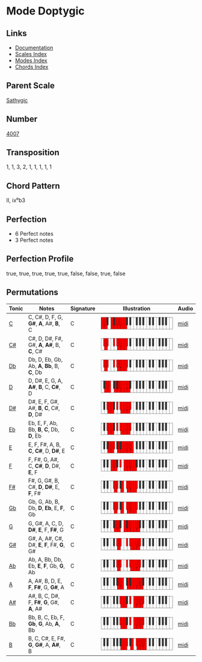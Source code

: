 # Mode Doptygic

## Links

- [Documentation](README.md)
- [Scales Index](Scales.md)
- [Modes Index](Modes.md)
- [Chords Index](Chords.md)

## Parent Scale

[Sathygic](ScaleSathygic.md)

## Number

[4007](https://ianring.com/musictheory/scales/4007)

## Transposition

1, 1, 3, 2, 1, 1, 1, 1, 1

## Chord Pattern

II, ix⁰b3

## Perfection

- 6 Perfect notes
- 3 Perfect notes

## Perfection Profile

true, true, true, true, true, false, false, true, false

## Permutations

| Tonic | Notes | Signature | Illustration | Audio |
|-------|-------|-----------|--------------|-------|
| [C](ModeCNaturalDoptygic.md) | C, C#, D, F, G, **G#**, **A**, A#, **B**, C | C | ![CNaturalDoptygic](ModeCNaturalDoptygic.png) | [midi](https://github.com/edipermadi/music/blob/main/docs/ModeCNaturalDoptygic.mid?raw=true) |
| [C#](ModeCSharpDoptygic.md) | C#, D, D#, F#, G#, **A**, **A#**, B, **C**, C# | C | ![CSharpDoptygic](ModeCSharpDoptygic.png) | [midi](https://github.com/edipermadi/music/blob/main/docs/ModeCSharpDoptygic.mid?raw=true) |
| [Db](ModeDFlatDoptygic.md) | Db, D, Eb, Gb, Ab, **A**, **Bb**, B, **C**, Db | C | ![DFlatDoptygic](ModeDFlatDoptygic.png) | [midi](https://github.com/edipermadi/music/blob/main/docs/ModeDFlatDoptygic.mid?raw=true) |
| [D](ModeDNaturalDoptygic.md) | D, D#, E, G, A, **A#**, **B**, C, **C#**, D | C | ![DNaturalDoptygic](ModeDNaturalDoptygic.png) | [midi](https://github.com/edipermadi/music/blob/main/docs/ModeDNaturalDoptygic.mid?raw=true) |
| [D#](ModeDSharpDoptygic.md) | D#, E, F, G#, A#, **B**, **C**, C#, **D**, D# | C | ![DSharpDoptygic](ModeDSharpDoptygic.png) | [midi](https://github.com/edipermadi/music/blob/main/docs/ModeDSharpDoptygic.mid?raw=true) |
| [Eb](ModeEFlatDoptygic.md) | Eb, E, F, Ab, Bb, **B**, **C**, Db, **D**, Eb | C | ![EFlatDoptygic](ModeEFlatDoptygic.png) | [midi](https://github.com/edipermadi/music/blob/main/docs/ModeEFlatDoptygic.mid?raw=true) |
| [E](ModeENaturalDoptygic.md) | E, F, F#, A, B, **C**, **C#**, D, **D#**, E | C | ![ENaturalDoptygic](ModeENaturalDoptygic.png) | [midi](https://github.com/edipermadi/music/blob/main/docs/ModeENaturalDoptygic.mid?raw=true) |
| [F](ModeFNaturalDoptygic.md) | F, F#, G, A#, C, **C#**, **D**, D#, **E**, F | C | ![FNaturalDoptygic](ModeFNaturalDoptygic.png) | [midi](https://github.com/edipermadi/music/blob/main/docs/ModeFNaturalDoptygic.mid?raw=true) |
| [F#](ModeFSharpDoptygic.md) | F#, G, G#, B, C#, **D**, **D#**, E, **F**, F# | C | ![FSharpDoptygic](ModeFSharpDoptygic.png) | [midi](https://github.com/edipermadi/music/blob/main/docs/ModeFSharpDoptygic.mid?raw=true) |
| [Gb](ModeGFlatDoptygic.md) | Gb, G, Ab, B, Db, **D**, **Eb**, E, **F**, Gb | C | ![GFlatDoptygic](ModeGFlatDoptygic.png) | [midi](https://github.com/edipermadi/music/blob/main/docs/ModeGFlatDoptygic.mid?raw=true) |
| [G](ModeGNaturalDoptygic.md) | G, G#, A, C, D, **D#**, **E**, F, **F#**, G | C | ![GNaturalDoptygic](ModeGNaturalDoptygic.png) | [midi](https://github.com/edipermadi/music/blob/main/docs/ModeGNaturalDoptygic.mid?raw=true) |
| [G#](ModeGSharpDoptygic.md) | G#, A, A#, C#, D#, **E**, **F**, F#, **G**, G# | C | ![GSharpDoptygic](ModeGSharpDoptygic.png) | [midi](https://github.com/edipermadi/music/blob/main/docs/ModeGSharpDoptygic.mid?raw=true) |
| [Ab](ModeAFlatDoptygic.md) | Ab, A, Bb, Db, Eb, **E**, **F**, Gb, **G**, Ab | C | ![AFlatDoptygic](ModeAFlatDoptygic.png) | [midi](https://github.com/edipermadi/music/blob/main/docs/ModeAFlatDoptygic.mid?raw=true) |
| [A](ModeANaturalDoptygic.md) | A, A#, B, D, E, **F**, **F#**, G, **G#**, A | C | ![ANaturalDoptygic](ModeANaturalDoptygic.png) | [midi](https://github.com/edipermadi/music/blob/main/docs/ModeANaturalDoptygic.mid?raw=true) |
| [A#](ModeASharpDoptygic.md) | A#, B, C, D#, F, **F#**, **G**, G#, **A**, A# | C | ![ASharpDoptygic](ModeASharpDoptygic.png) | [midi](https://github.com/edipermadi/music/blob/main/docs/ModeASharpDoptygic.mid?raw=true) |
| [Bb](ModeBFlatDoptygic.md) | Bb, B, C, Eb, F, **Gb**, **G**, Ab, **A**, Bb | C | ![BFlatDoptygic](ModeBFlatDoptygic.png) | [midi](https://github.com/edipermadi/music/blob/main/docs/ModeBFlatDoptygic.mid?raw=true) |
| [B](ModeBNaturalDoptygic.md) | B, C, C#, E, F#, **G**, **G#**, A, **A#**, B | C | ![BNaturalDoptygic](ModeBNaturalDoptygic.png) | [midi](https://github.com/edipermadi/music/blob/main/docs/ModeBNaturalDoptygic.mid?raw=true) |

